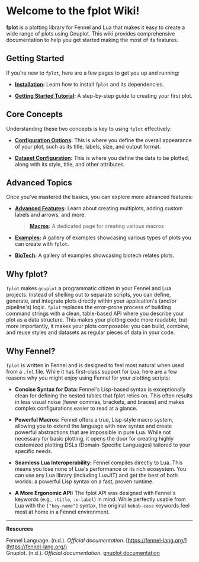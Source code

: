 # Welcome to the fplot Wiki!

**fplot** is a plotting library for Fennel and Lua that makes it easy to create a wide range of plots using Gnuplot. This wiki provides comprehensive documentation to help you get started making the most of its features.

## Getting Started

If you're new to `fplot`, here are a few pages to get you up and running:

- [**Installation**](P2Wiki.md)**:** Learn how to install `fplot` and its dependencies.

- [**Getting Started Tutorial**](P3Wiki.md)**:** A step-by-step guide to creating your first plot.

## Core Concepts

Understanding these two concepts is key to using `fplot` effectively:

- [**Configuration Options**](P4Wiki.md)**:** This is where you define the overall appearance of your plot, such as its title, labels, size, and output format.

- [**Dataset Configuration**](P5Wiki.md)**:** This is where you define the data to be plotted, along with its style, title, and other attributes.

## Advanced Topics

Once you've mastered the basics, you can explore more advanced features:

- [**Advanced Features**](P6Wiki.md)**:** Learn about creating multiplots, adding custom labels and arrows, and more.

    > [**Macros**](P7Wiki.md)**:** A dedicated page for creating various macros

- [**Examples**](P8Wiki.md)**:** A gallery of examples showcasing various types of plots you can create with `fplot`.

- [**BioTech**](P9Wiki.md)**:** A gallery of examples showcasing biotech relates plots.

## Why fplot?

`fplot` makes `gnuplot` a programmatic citizen in your Fennel and Lua projects. Instead of shelling out to separate scripts, you can define, generate, and integrate plots directly within your application's (and/or pipeline's) logic. `fplot` replaces the error-prone process of building command strings with a clean, table-based API where you describe your plot as a data structure. This makes your plotting code more readable, but more importantly, it makes your plots composable: you can build, combine, and reuse styles and datasets as regular pieces of data in your code.

## Why Fennel?

`fplot` is written in Fennel and is designed to feel most natural when used from a `.fnl` file. While it has first-class support for Lua, here are a few reasons why you might enjoy using Fennel for your plotting scripts:

- **Concise Syntax for Data:** Fennel's Lisp-based syntax is exceptionally clean for defining the nested tables that fplot relies on. This often results in less visual noise (fewer commas, brackets, and braces) and makes complex configurations easier to read at a glance.

- **Powerful Macros:** Fennel offers a true, Lisp-style macro system, allowing you to extend the language with new syntax and create powerful abstractions that are impossible in pure Lua. While not necessary for basic plotting, it opens the door for creating highly customized plotting DSLs (Domain-Specific Languages) tailored to your specific needs.

- **Seamless Lua Interoperability:** Fennel compiles directly to Lua. This means you lose none of Lua's performance or its rich ecosystem. You can use any Lua library (including LuaJIT) and get the best of both worlds: a powerful Lisp syntax on a fast, proven runtime.

- **A More Ergonomic API:** The fplot API was designed with Fennel's keywords (e.g., `:title`, `:x-label`) in mind. While perfectly usable from Lua with the `["key-name"]` syntax, the original `kebab-case` keywords feel most at home in a Fennel environment.
---
**Resources**

Fennel Language. (n.d.). *Official documentation*. [https://fennel-lang.org/](https://fennel-lang.org/) \
Gnuplot. (n.d.). *Official documentation*. [gnuplot documentation](http://gnuplot.info/documentation.html)

